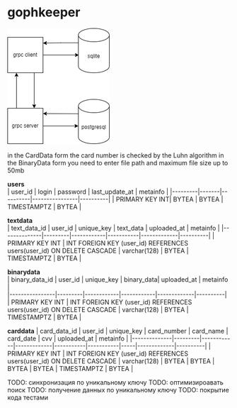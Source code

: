 # gophkeeper

![project structure](image.png)

in the CardData form the card number is checked by the Luhn algorithm
in the BinaryData form you need to enter file path and maximum file size up to 50mb

**users**                       
| user_id | login | password | last_update_at | metainfo |
|---------|-------|----------|----------------|----------|
| PRIMARY KEY INT| BYTEA | BYTEA | TIMESTAMPTZ | BYTEA |

**textdata**                                                
| text_data_id | user_id | unique_key | text_data | uploaded_at | metainfo |
|--------------|---------|------------|-----------|-------------|----------|
| PRIMARY KEY INT | INT FOREIGN KEY (user_id) REFERENCES users(user_id) ON DELETE CASCADE | varchar(128) | BYTEA | TIMESTAMPTZ | BYTEA |

**binarydata**                                               
| binary_data_id | user_id | unique_key | binary_data| uploaded_at | metainfo |                                
|----------------|---------|------------|------------|-------------|----------|                  
| PRIMARY KEY INT | INT FOREIGN KEY (user_id) REFERENCES users(user_id) ON DELETE CASCADE | varchar(128) | BYTEA | TIMESTAMPTZ | BYTEA |

**carddata**
| card_data_id | user_id | unique_key | card_number | card_name | card_date | cvv | uploaded_at | metainfo |
|--------------|---------|------------|-------------|-----------|-----------|-----|-------------|----------|
| PRIMARY KEY INT | INT FOREIGN KEY (user_id) REFERENCES users(user_id) ON DELETE CASCADE | varchar(128) | BYTEA | BYTEA | BYTEA | BYTEA | TIMESTAMPTZ | BYTEA |

TODO: синхронизация по уникальному ключу
TODO: оптимизироавать поиск
TODO: получение данных по уникальному ключу
TODO: покрытие кода тестами